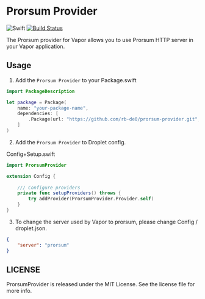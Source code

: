 # Prorsum Provider

![Swift](http://img.shields.io/badge/swift-3.1-brightgreen.svg)
[![Build Status](https://travis-ci.org/rb-de0/prorsum-provider.svg?branch=master)](https://travis-ci.org/rb-de0/prorsum-provider)


The Prorsum provider for Vapor allows you to use Prorsum HTTP server in your Vapor application.


## Usage

1. Add the ``Prorsum Provider`` to your Package.swift

```Swift
import PackageDescription

let package = Package(
    name: "your-package-name",
    dependencies: [
        .Package(url: "https://github.com/rb-de0/prorsum-provider.git", majorVersion: 0, minor: 1)
    ]
)
```

2. Add the ``Prorsum Provider`` to Droplet config.

Config+Setup.swift

```Swift
import ProrsumProvider

extension Config {
	
    /// Configure providers
    private func setupProviders() throws {
        try addProvider(ProrsumProvider.Provider.self)
    }
}
```

3. To change the server used by Vapor to prorsum, please change Config / droplet.json.

```JSON
{
    "server": "prorsum"
}
```

## LICENSE

ProrsumProvider is released under the MIT License. See the license file for more info.

